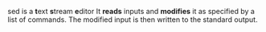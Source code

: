 sed is a **t**ext **s**tream **e**ditor
It **reads** inputs and **modifies** it as specified by a list of commands. The modified input is then written to the standard output.